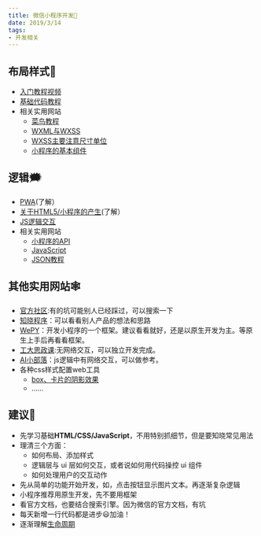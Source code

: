 ```yaml
---
title: 微信小程序开发🚀
date: 2019/3/14
tags:
- 开发相关
---
```



## 布局样式📱
*	[入门教程视频](https://www.imooc.com/learn/974)
*  [基础代码教程](http://www.imooc.com/code/49)
*  相关实用网站
	*  [菜鸟教程](http://www.runoob.com/css/css-tutorial.html)
	*  [WXML与WXSS](https://developers.weixin.qq.com/miniprogram/dev/quickstart/basic/file.html#wxml-%E6%A8%A1%E6%9D%BF)
	*  [WXSS主要注意尺寸单位](https://developers.weixin.qq.com/miniprogram/dev/framework/view/wxss.html)
	*  [小程序的基本组件](https://developers.weixin.qq.com/miniprogram/dev/component/)

## 逻辑🗯
* [PWA](https://developers.weixin.qq.com/community/develop/article/doc/000aa057ca0a88dcd938b4d6656813)(了解）
* [关于HTML5/小程序的产生](https://www.v2ex.com/t/427255)(了解）
* [JS逻辑交互](https://developers.weixin.qq.com/miniprogram/dev/quickstart/basic/file.html#js-%E4%BA%A4%E4%BA%92%E9%80%BB%E8%BE%91)
* 相关实用网站
	* [小程序的API](https://developers.weixin.qq.com/miniprogram/dev/quickstart/basic/framework.html#api)
	* [JavaScript](http://www.runoob.com/js/js-tutorial.html)
	* [JSON教程](http://www.runoob.com/json/json-tutorial.html)

## 其他实用网站🕸
*	[官方社区](https://developers.weixin.qq.com/):有的坑可能别人已经踩过，可以搜索一下
* [知晓程序](https://minapp.com/miniapp/)：可以看看别人产品的想法和思路
* [WePY](https://tencent.github.io/wepy/)：开发小程序的一个框架。建议看看就好，还是以原生开发为主。等原生上手后再看看框架。
* [工大思政课](https://github.com/Shincey/HFUTSZK):无网络交互，可以独立开发完成。
* [AI小部落](https://github.com/fangmiao97/AISmallTribe-weixinMiniProgram)：js逻辑中有网络交互，可以做参考。
* 各种css样式配置web工具
	* [box、卡片的阴影效果](https://www.html.cn/tool/css3Preview/Box-Shadow.html)
	* ......

## 建议🍻
* 先学习基础**HTML/CSS/JavaScript**，不用特别抓细节，但是要知晓常见用法
* 理清三个方面：
	* 如何布局、添加样式
	* 逻辑层与 ui 层如何交互，或者说如何用代码操控 ui 组件
	* 如何处理用户的交互动作
* 先从简单的功能开始开发，如，点击按钮显示图片文本。再逐渐复杂逻辑
* 小程序推荐用原生开发，先不要用框架
* 看官方文档，也要结合搜索引擎。因为微信的官方文档，有坑
* 每天新增一行代码都是进步😃加油！
* 逐渐理解[生命周期](https://developers.weixin.qq.com/miniprogram/dev/framework/app-service/page.html#%E7%94%9F%E5%91%BD%E5%91%A8%E6%9C%9F)
